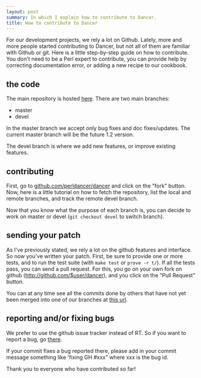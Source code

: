```yaml
---
layout: post
summary: In which I explain how to contribute to Dancer.
title: How to contribute to Dancer
---
```


For our development projects, we rely a lot on Github. Lately, more and more people started contributing to Dancer, but not all of them are familiar with Github or git. Here is a little step-by-step guide on how to contribute. You don't need to be a Perl expert to contribute, you can provide help by correcting documentation error, or adding a new recipe to our cookbook.

## the code

The main repository is hosted [here](http://github.com/perldancer/dancer). There are two main branches:

* master
* devel

In the master branch we accept only bug fixes and doc fixes/updates. The current master branch will be the future 1.2 version.

The devel branch is where we add new features, or improve existing features.

## contributing

First, go to [github.com/perldancer/dancer](http://github.com/perldancer/dancer) and click on the "fork" button. Now, here is a little tutorial on how to fetch the repository, list the local and remote branches, and track the remote devel branch.

Now that you know what the purpose of each branch is, you can decide to work on master or devel (`git checkout devel` to switch branch).

## sending your patch

As I've previously stated, we rely a lot on the github features and interface. So now you've written your patch. First, be sure to provide one or more tests, and to run the test suite (with `make test` or `prove -r t/`). If all the tests pass, you can send a pull request. For this, you go on your own fork on github (http://github.com/$user/dancer), and you click on the "Pull Request" button.

You can at any time see all the commits done by others that have not yet been merged into one of our branches at [this url](http://github.com/perldancer/Dancer/forkqueue).

## reporting and/or fixing bugs

We prefer to use the github issue tracker instead of RT. So if you want to report a bug, go [there](http://github.com/perldancer/dancer/issues).

If your commit fixes a bug reported there, please add in your commit message something like 'fixing GH #xxx" where xxx is the bug id.

Thank you to everyone who have contributed so far!
